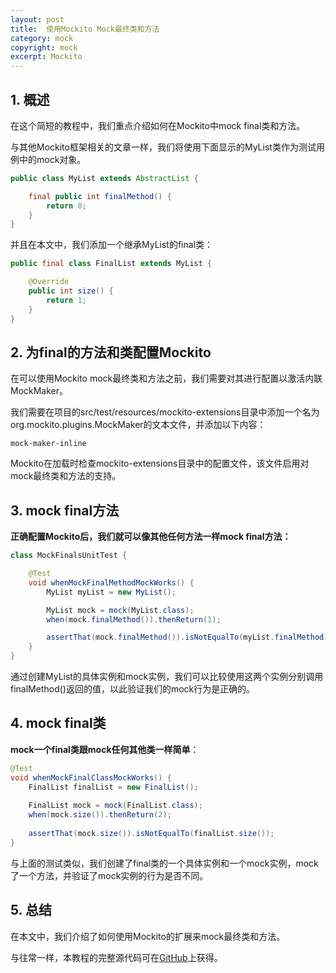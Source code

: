 ```yaml
---
layout: post
title:  使用Mockito Mock最终类和方法
category: mock
copyright: mock
excerpt: Mockito
---
```


## 1. 概述

在这个简短的教程中，我们重点介绍如何在Mockito中mock final类和方法。

与其他Mockito框架相关的文章一样，我们将使用下面显示的MyList类作为测试用例中的mock对象。

```java
public class MyList extends AbstractList {

    final public int finalMethod() {
        return 0;
    }
}
```

并且在本文中，我们添加一个继承MyList的final类：

```java
public final class FinalList extends MyList {

    @Override
    public int size() {
        return 1;
    }
}
```

## 2. 为final的方法和类配置Mockito

在可以使用Mockito mock最终类和方法之前，我们需要对其进行配置以激活内联MockMaker。

我们需要在项目的src/test/resources/mockito-extensions目录中添加一个名为org.mockito.plugins.MockMaker的文本文件，并添加以下内容：

```text
mock-maker-inline
```

Mockito在加载时检查mockito-extensions目录中的配置文件，该文件启用对mock最终类和方法的支持。

## 3. mock final方法

**正确配置Mockito后，我们就可以像其他任何方法一样mock final方法：**

```java
class MockFinalsUnitTest {

    @Test
    void whenMockFinalMethodMockWorks() {
        MyList myList = new MyList();

        MyList mock = mock(MyList.class);
        when(mock.finalMethod()).thenReturn(1);

        assertThat(mock.finalMethod()).isNotEqualTo(myList.finalMethod());
    }
}
```

通过创建MyList的具体实例和mock实例，我们可以比较使用这两个实例分别调用finalMethod()返回的值，以此验证我们的mock行为是正确的。

## 4. mock final类

**mock一个final类跟mock任何其他类一样简单**：

```java
@Test
void whenMockFinalClassMockWorks() {
    FinalList finalList = new FinalList();
    
    FinalList mock = mock(FinalList.class);
    when(mock.size()).thenReturn(2);
    
    assertThat(mock.size()).isNotEqualTo(finalList.size());
}
```

与上面的测试类似，我们创建了final类的一个具体实例和一个mock实例，mock了一个方法，并验证了mock实例的行为是否不同。

## 5. 总结

在本文中，我们介绍了如何使用Mockito的扩展来mock最终类和方法。

与往常一样，本教程的完整源代码可在[GitHub](https://github.com/tuyucheng7/taketoday-tutorial4j/tree/master/software.test/mockito-simple)上获得。